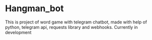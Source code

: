 # Hangman_bot
This is project of word game with telegram chatbot, made with help of python, telegram api, requests library and webhooks. Currently in development
